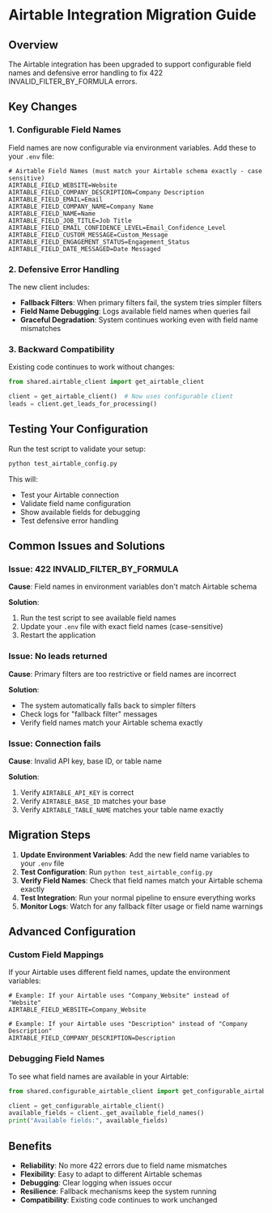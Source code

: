 # Airtable Integration Migration Guide

## Overview

The Airtable integration has been upgraded to support configurable field names and defensive error handling to fix 422 INVALID_FILTER_BY_FORMULA errors.

## Key Changes

### 1. Configurable Field Names

Field names are now configurable via environment variables. Add these to your `.env` file:

```env
# Airtable Field Names (must match your Airtable schema exactly - case sensitive)
AIRTABLE_FIELD_WEBSITE=Website
AIRTABLE_FIELD_COMPANY_DESCRIPTION=Company Description
AIRTABLE_FIELD_EMAIL=Email
AIRTABLE_FIELD_COMPANY_NAME=Company Name
AIRTABLE_FIELD_NAME=Name
AIRTABLE_FIELD_JOB_TITLE=Job Title
AIRTABLE_FIELD_EMAIL_CONFIDENCE_LEVEL=Email_Confidence_Level
AIRTABLE_FIELD_CUSTOM_MESSAGE=Custom_Message
AIRTABLE_FIELD_ENGAGEMENT_STATUS=Engagement_Status
AIRTABLE_FIELD_DATE_MESSAGED=Date Messaged
```

### 2. Defensive Error Handling

The new client includes:
- **Fallback Filters**: When primary filters fail, the system tries simpler filters
- **Field Name Debugging**: Logs available field names when queries fail
- **Graceful Degradation**: System continues working even with field name mismatches

### 3. Backward Compatibility

Existing code continues to work without changes:
```python
from shared.airtable_client import get_airtable_client

client = get_airtable_client()  # Now uses configurable client
leads = client.get_leads_for_processing()
```

## Testing Your Configuration

Run the test script to validate your setup:

```bash
python test_airtable_config.py
```

This will:
- Test your Airtable connection
- Validate field name configuration
- Show available fields for debugging
- Test defensive error handling

## Common Issues and Solutions

### Issue: 422 INVALID_FILTER_BY_FORMULA

**Cause**: Field names in environment variables don't match Airtable schema

**Solution**: 
1. Run the test script to see available field names
2. Update your `.env` file with exact field names (case-sensitive)
3. Restart the application

### Issue: No leads returned

**Cause**: Primary filters are too restrictive or field names are incorrect

**Solution**: 
- The system automatically falls back to simpler filters
- Check logs for "fallback filter" messages
- Verify field names match your Airtable schema exactly

### Issue: Connection fails

**Cause**: Invalid API key, base ID, or table name

**Solution**:
1. Verify `AIRTABLE_API_KEY` is correct
2. Verify `AIRTABLE_BASE_ID` matches your base
3. Verify `AIRTABLE_TABLE_NAME` matches your table name exactly

## Migration Steps

1. **Update Environment Variables**: Add the new field name variables to your `.env` file
2. **Test Configuration**: Run `python test_airtable_config.py`
3. **Verify Field Names**: Check that field names match your Airtable schema exactly
4. **Test Integration**: Run your normal pipeline to ensure everything works
5. **Monitor Logs**: Watch for any fallback filter usage or field name warnings

## Advanced Configuration

### Custom Field Mappings

If your Airtable uses different field names, update the environment variables:

```env
# Example: If your Airtable uses "Company_Website" instead of "Website"
AIRTABLE_FIELD_WEBSITE=Company_Website

# Example: If your Airtable uses "Description" instead of "Company Description"  
AIRTABLE_FIELD_COMPANY_DESCRIPTION=Description
```

### Debugging Field Names

To see what field names are available in your Airtable:

```python
from shared.configurable_airtable_client import get_configurable_airtable_client

client = get_configurable_airtable_client()
available_fields = client._get_available_field_names()
print("Available fields:", available_fields)
```

## Benefits

- **Reliability**: No more 422 errors due to field name mismatches
- **Flexibility**: Easy to adapt to different Airtable schemas
- **Debugging**: Clear logging when issues occur
- **Resilience**: Fallback mechanisms keep the system running
- **Compatibility**: Existing code continues to work unchanged